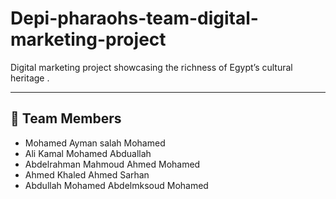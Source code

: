 # Depi-pharaohs-team-digital-marketing-project

Digital marketing project showcasing the richness of Egypt’s cultural heritage .

---

## 📌 Team Members
- Mohamed Ayman salah Mohamed
- Ali Kamal Mohamed Abduallah
- Abdelrahman Mahmoud Ahmed Mohamed
- Ahmed Khaled Ahmed Sarhan
- Abdullah Mohamed Abdelmksoud Mohamed
